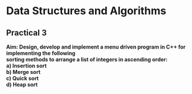 # Data Structures and Algorithms
## Practical 3
**Aim: Design, develop and implement a menu driven program in C++ for implementing the following     
sorting methods to arrange a list of integers in ascending order:  
a) Insertion sort  
b) Merge sort   
c) Quick sort   
d) Heap sort**    
